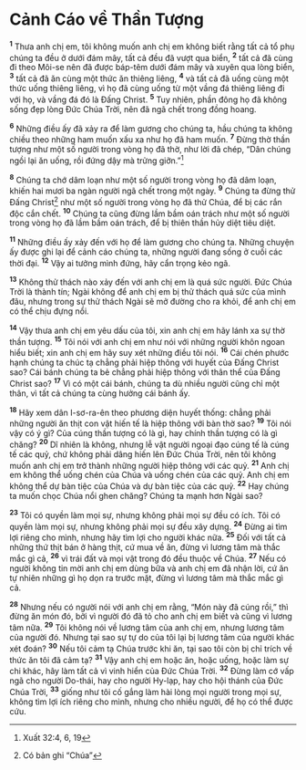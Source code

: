 # Cảnh Cáo về Thần Tượng
<sup><b>1</b></sup> Thưa anh chị em, tôi không muốn anh chị em không biết rằng tất cả tổ phụ chúng ta đều ở dưới đám mây, tất cả đều đã vượt qua biển, <sup><b>2</b></sup> tất cả đã cùng đi theo Môi-se nên đã được báp-têm dưới đám mây và xuyên qua lòng biển, <sup><b>3</b></sup> tất cả đã ăn cùng một thức ăn thiêng liêng, <sup><b>4</b></sup> và tất cả đã uống cùng một thức uống thiêng liêng, vì họ đã cùng uống từ một vầng đá thiêng liêng đi với họ, và vầng đá đó là Đấng Christ. <sup><b>5</b></sup> Tuy nhiên, phần đông họ đã không sống đẹp lòng Đức Chúa Trời, nên đã ngã chết trong đồng hoang.

<sup><b>6</b></sup> Những điều ấy đã xảy ra để làm gương cho chúng ta, hầu chúng ta không chiều theo những ham muốn xấu xa như họ đã ham muốn. <sup><b>7</b></sup> Đừng thờ thần tượng như một số người trong vòng họ đã thờ, như lời đã chép, “Dân chúng ngồi lại ăn uống, rồi đứng dậy mà trửng giỡn.”[^1-266bbfe6-c59f-4698-b1c7-abd0164add28]

<sup><b>8</b></sup> Chúng ta chớ dâm loạn như một số người trong vòng họ đã dâm loạn, khiến hai mươi ba ngàn người ngã chết trong một ngày. <sup><b>9</b></sup> Chúng ta đừng thử Đấng Christ[^2-266bbfe6-c59f-4698-b1c7-abd0164add28] như một số người trong vòng họ đã thử Chúa, để bị các rắn độc cắn chết. <sup><b>10</b></sup> Chúng ta cũng đừng lầm bầm oán trách như một số người trong vòng họ đã lầm bầm oán trách, để bị thiên thần hủy diệt tiêu diệt.

<sup><b>11</b></sup> Những điều ấy xảy đến với họ để làm gương cho chúng ta. Những chuyện ấy được ghi lại để cảnh cáo chúng ta, những người đang sống ở cuối các thời đại. <sup><b>12</b></sup> Vậy ai tưởng mình đứng, hãy cẩn trọng kẻo ngã.

<sup><b>13</b></sup> Không thử thách nào xảy đến với anh chị em là quá sức người. Đức Chúa Trời là thành tín; Ngài không để anh chị em bị thử thách quá sức của mình đâu, nhưng trong sự thử thách Ngài sẽ mở đường cho ra khỏi, để anh chị em có thể chịu đựng nổi.

<sup><b>14</b></sup> Vậy thưa anh chị em yêu dấu của tôi, xin anh chị em hãy lánh xa sự thờ thần tượng. <sup><b>15</b></sup> Tôi nói với anh chị em như nói với những người khôn ngoan hiểu biết; xin anh chị em hãy suy xét những điều tôi nói. <sup><b>16</b></sup> Cái chén phước hạnh chúng ta chúc tạ chẳng phải hiệp thông với huyết của Đấng Christ sao? Cái bánh chúng ta bẻ chẳng phải hiệp thông với thân thể của Đấng Christ sao? <sup><b>17</b></sup> Vì có một cái bánh, chúng ta dù nhiều người cũng chỉ một thân, vì tất cả chúng ta cùng hưởng cái bánh ấy.

<sup><b>18</b></sup> Hãy xem dân I-sơ-ra-ên theo phương diện huyết thống: chẳng phải những người ăn thịt con vật hiến tế là hiệp thông với bàn thờ sao? <sup><b>19</b></sup> Tôi nói vậy có ý gì? Của cúng thần tượng có là gì, hay chính thần tượng có là gì chăng? <sup><b>20</b></sup> Dĩ nhiên là không, nhưng lễ vật người ngoại đạo cúng tế là cúng tế các quỷ, chứ không phải dâng hiến lên Đức Chúa Trời, nên tôi không muốn anh chị em trở thành những người hiệp thông với các quỷ. <sup><b>21</b></sup> Anh chị em không thể uống chén của Chúa và uống chén của các quỷ. Anh chị em không thể dự bàn tiệc của Chúa và dự bàn tiệc của các quỷ. <sup><b>22</b></sup> Hay chúng ta muốn chọc Chúa nổi ghen chăng? Chúng ta mạnh hơn Ngài sao?

<sup><b>23</b></sup> Tôi có quyền làm mọi sự, nhưng không phải mọi sự đều có ích. Tôi có quyền làm mọi sự, nhưng không phải mọi sự đều xây dựng. <sup><b>24</b></sup> Đừng ai tìm lợi riêng cho mình, nhưng hãy tìm lợi cho người khác nữa. <sup><b>25</b></sup> Đối với tất cả những thứ thịt bán ở hàng thịt, cứ mua về ăn, đừng vì lương tâm mà thắc mắc gì cả, <sup><b>26</b></sup> vì trái đất và mọi vật trong đó đều thuộc về Chúa. <sup><b>27</b></sup> Nếu có người không tin mời anh chị em dùng bữa và anh chị em đã nhận lời, cứ ăn tự nhiên những gì họ dọn ra trước mặt, đừng vì lương tâm mà thắc mắc gì cả.

<sup><b>28</b></sup> Nhưng nếu có người nói với anh chị em rằng, “Món này đã cúng rồi,” thì đừng ăn món đó, bởi vì người đó đã tỏ cho anh chị em biết và cũng vì lương tâm nữa. <sup><b>29</b></sup> Tôi không nói về lương tâm của anh chị em, nhưng lương tâm của người đó. Nhưng tại sao sự tự do của tôi lại bị lương tâm của người khác xét đoán? <sup><b>30</b></sup> Nếu tôi cảm tạ Chúa trước khi ăn, tại sao tôi còn bị chỉ trích về thức ăn tôi đã cảm tạ? <sup><b>31</b></sup> Vậy anh chị em hoặc ăn, hoặc uống, hoặc làm sự chi khác, hãy làm tất cả vì vinh hiển của Đức Chúa Trời. <sup><b>32</b></sup> Đừng làm cớ vấp ngã cho người Do-thái, hay cho người Hy-lạp, hay cho hội thánh của Đức Chúa Trời, <sup><b>33</b></sup> giống như tôi cố gắng làm hài lòng mọi người trong mọi sự, không tìm lợi ích riêng cho mình, nhưng cho nhiều người, để họ có thể được cứu.

[^1-266bbfe6-c59f-4698-b1c7-abd0164add28]: Xuất 32:4, 6, 19
[^2-266bbfe6-c59f-4698-b1c7-abd0164add28]: Có bản ghi “Chúa”